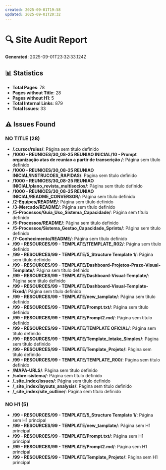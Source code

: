 ```yaml
---
created: 2025-09-01T19:58
updated: 2025-09-01T20:32
---
```

# 🔍 Site Audit Report

**Generated**: 2025-09-01T23:32:33.124Z

## 📊 Statistics

- **Total Pages**: 78
- **Pages without Title**: 28
- **Pages without H1**: 5
- **Total Internal Links**: 879
- **Total Issues**: 33

## ⚠️ Issues Found

### NO TITLE (28)

- **/.cursor/rules/**: Página sem título definido
- **/1000 - REUNIOES/30_08-25 REUNIAO INICIAL/10 - Prompt organização atas de reuniao a partir de transcrição /**: Página sem título definido
- **/1000 - REUNIOES/30_08-25 REUNIAO INICIAL/INSTRUCOES_RAPIDAS/**: Página sem título definido
- **/1000 - REUNIOES/30_08-25 REUNIAO INICIAL/plano_revista_multisocios/**: Página sem título definido
- **/1000 - REUNIOES/30_08-25 REUNIAO INICIAL/README_CONVERSOR/**: Página sem título definido
- **/2-Equipes/README/**: Página sem título definido
- **/3-Mercado/README/**: Página sem título definido
- **/5-Processos/Guia_Uso_Sistema_Capacidade/**: Página sem título definido
- **/5-Processos/README/**: Página sem título definido
- **/5-Processos/Sistema_Gestao_Capacidade_Sprints/**: Página sem título definido
- **/7-Conhecimento/README/**: Página sem título definido
- **/99 - RESOURCES/99 - TEMPLATE/!TEMPLATE_R02/**: Página sem título definido
- **/99 - RESOURCES/99 - TEMPLATE/5_Structure Template 1/**: Página sem título definido
- **/99 - RESOURCES/99 - TEMPLATE/Dashboard-Projetos-Prazo-Visual-Template/**: Página sem título definido
- **/99 - RESOURCES/99 - TEMPLATE/Dashboard-Visual-Template/**: Página sem título definido
- **/99 - RESOURCES/99 - TEMPLATE/Dashboard-Visual-Template-Fixed/**: Página sem título definido
- **/99 - RESOURCES/99 - TEMPLATE/new_tamplate/**: Página sem título definido
- **/99 - RESOURCES/99 - TEMPLATE/Prompt.txt/**: Página sem título definido
- **/99 - RESOURCES/99 - TEMPLATE/Prompt2.md/**: Página sem título definido
- **/99 - RESOURCES/99 - TEMPLATE/TEMPLATE OFICIAL/**: Página sem título definido
- **/99 - RESOURCES/99 - TEMPLATE/Template_Intake_Simples/**: Página sem título definido
- **/99 - RESOURCES/99 - TEMPLATE/Template_Projeto/**: Página sem título definido
- **/99 - RESOURCES/99 - TEMPLATE/TEMPLATE_R00/**: Página sem título definido
- **/MAPA-URLS/**: Página sem título definido
- **/sobre-sistema/**: Página sem título definido
- **/_site_index/issues/**: Página sem título definido
- **/_site_index/layouts_analysis/**: Página sem título definido
- **/_site_index/site_outline/**: Página sem título definido

### NO H1 (5)

- **/99 - RESOURCES/99 - TEMPLATE/5_Structure Template 1/**: Página sem H1 principal
- **/99 - RESOURCES/99 - TEMPLATE/new_tamplate/**: Página sem H1 principal
- **/99 - RESOURCES/99 - TEMPLATE/Prompt.txt/**: Página sem H1 principal
- **/99 - RESOURCES/99 - TEMPLATE/Prompt2.md/**: Página sem H1 principal
- **/99 - RESOURCES/99 - TEMPLATE/Template_Projeto/**: Página sem H1 principal

